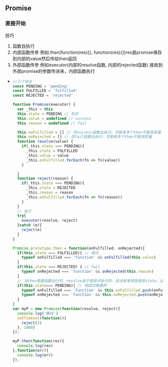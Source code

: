 ## Promise

### 直接开始

技巧

1. 函数自执行
2. 内部函数传參 例如.then(function(res){}, function(res){})res是promise保存到内部的value然后传给then返回
3. 外部函数传參 例如executor(内部的resolve函数, 内部的rejected函数) 接收到外部promise的参数传进来，内部函数执行

- ```js
  //三个状态
  const PENDING = 'pending'
  const FULFILLED = 'fulfilled'
  const REJECTED = 'rejected'
  
  function Promise(executor) {
    var _this = this
    this.state = PENDING // 状态
    this.value = undefined // success
    this.reason = undefined // fail
  
    this.onFulfilled = [] // 存success函数去执行，可能有多个then不能用变量
    this.onRejected = [] // 存fail函数去执行，可能有多个then不能用变量
    function resolve(value) {
      if(_this.state === PENDING){
        _this.state = FULFILLED
        _this.value = value
        _this.onFulfilled.forEach(fn => fn(value))
      }
  
    }
    function reject(reason) {
      if(_this.state === PENDING){
        _this.state = REJECTED
        _this.reason = reason
        _this.onFulfilled.forEach(fn => fn(reason))
      }
    }
    // 执行
    try{
      executor(resolve, reject)
    }catch (e){
      reject(e)
    }
  }
  
  Promise.prototype.then = function(onFulfilled, onRejected){
    if(this.state === FULFILLED){ // 成功
      typeof onFulfilled === 'function' && onFulfilled(this.value)
    }
    if(this.state === REJECTED) { // fail
      typeof onRejected === 'function' && onRejected(this.reason)
    }
    // 当then里面函数运行时，resolve由于是异步执行的，还没有来得及修改state，此时还是PENDING状态；因此我们需要对异步的情况做一下处理。
    if(this.state=== PENDING){ // 把成功需要的
      typeof onFulfilled === 'function' && this.onFulfilled.push(onFulfilled)
      typeof onRejected === 'function' && this.onRejected.push(onRejected)
    }
  }
  var myP = new Promise(function(resolve, reject){
    console.log('执行')
    setTimeout(function(){
      reject(3)
    }, 1000)
  });
  
  myP.then(function(res){
    console.log(res)
  },function(err){
    console.log(err)
  });
  
  
  
  ```

  